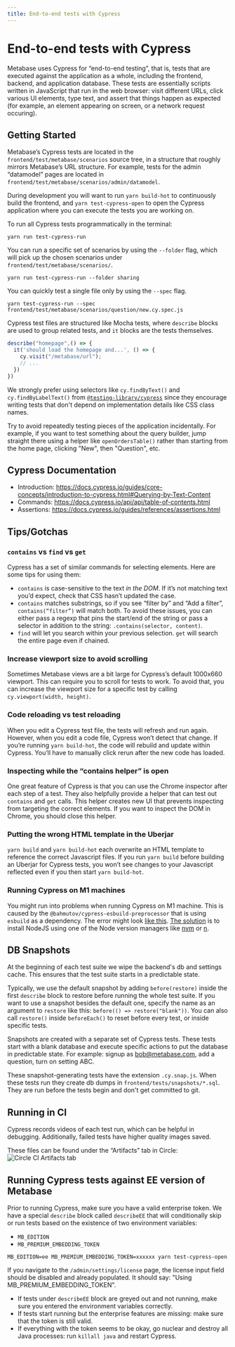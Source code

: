 ```yaml
---
title: End-to-end tests with Cypress
---
```


# End-to-end tests with Cypress

Metabase uses Cypress for “end-to-end testing”, that is, tests that are executed against the application as a whole, including the frontend, backend, and application database. These tests are essentially scripts written in JavaScript that run in the web browser: visit different URLs, click various UI elements, type text, and assert that things happen as expected (for example, an element appearing on screen, or a network request occuring).

## Getting Started

Metabase’s Cypress tests are located in the `frontend/test/metabase/scenarios` source tree, in a structure that roughly mirrors Metabase’s URL structure. For example, tests for the admin “datamodel” pages are located in `frontend/test/metabase/scenarios/admin/datamodel`.

During development you will want to run `yarn build-hot` to continuously build the frontend, and `yarn test-cypress-open` to open the Cypress application where you can execute the tests you are working on.

To run all Cypress tests programmatically in the terminal:
```
yarn run test-cypress-run
```

You can run a specific set of scenarios by using the `--folder` flag, which will pick up the chosen scenarios under `frontend/test/metabase/scenarios/`.

```
yarn run test-cypress-run --folder sharing
```

You can quickly test a single file only by using the `--spec` flag.

```
yarn test-cypress-run --spec frontend/test/metabase/scenarios/question/new.cy.spec.js
```

Cypress test files are structured like Mocha tests, where `describe` blocks are used to group related tests, and `it` blocks are the tests themselves.

```js
describe("homepage",() => {
  it('should load the homepage and...', () => {
    cy.visit("/metabase/url");
    // ...
  })
})
```

We strongly prefer using selectors like `cy.findByText()` and `cy.findByLabelText()` from [`@testing-library/cypress`](https://github.com/testing-library/cypress-testing-library) since they encourage writing tests that don't depend on implementation details like CSS class names.

Try to avoid repeatedly testing pieces of the application incidentally. For example, if you want to test something about the query builder, jump straight there using a helper like `openOrdersTable()` rather than starting from the home page, clicking "New", then "Question", etc.

## Cypress Documentation

* Introduction: https://docs.cypress.io/guides/core-concepts/introduction-to-cypress.html#Querying-by-Text-Content
* Commands: https://docs.cypress.io/api/api/table-of-contents.html
* Assertions: https://docs.cypress.io/guides/references/assertions.html

## Tips/Gotchas

### `contains` vs `find` vs `get`

Cypress has a set of similar commands for selecting elements. Here are some tips for using them:
* `contains` is case-sensitive to the text *in the DOM*. If it’s not matching text you’d expect, check that CSS hasn’t updated the case.
* `contains` matches substrings, so if you see “filter by” and “Add a filter”, `contains(“filter”)` will match both. To avoid these issues, you can either pass a regexp that pins the start/end of the string or pass a selector in addition to the string: `.contains(selector, content)`.
* `find` will let you search within your previous selection. `get` will search the entire page even if chained.

### Increase viewport size to avoid scrolling
Sometimes Metabase views are a bit large for Cypress’s default 1000x660 viewport. This can require you to scroll for tests to work. To avoid that, you can increase the viewport size for a specific test by calling `cy.viewport(width, height)`.

### Code reloading vs test reloading
When you edit a Cypress test file, the tests will refresh and run again. However, when you edit a code file, Cypress won’t detect that change. If you’re running `yarn build-hot`, the code will rebuild and update within Cypress. You’ll have to manually click rerun after the new code has loaded.

### Inspecting while the “contains helper” is open
One great feature of Cypress is that you can use the Chrome inspector after each step of a test. They also helpfully provide a helper that can test out `contains` and `get` calls. This helper creates new UI that prevents inspecting from targeting the correct elements. If you want to inspect the DOM in Chrome, you should close this helper.

### Putting the wrong HTML template in the Uberjar
`yarn build` and `yarn build-hot` each overwrite an HTML template to reference the correct Javascript files. If you run `yarn build` before building an Uberjar for Cypress tests, you won’t see changes to your Javascript reflected even if you then start `yarn build-hot`.

### Running Cypress on M1 machines

You might run into problems when running Cypress on M1 machine.
This is caused by the `@bahmutov/cypress-esbuild-preprocessor` that is using `esbuild` as a dependency. The error might look [like this](https://github.com/evanw/esbuild/issues/1819#issuecomment-1018771557). [The solution](https://github.com/evanw/esbuild/issues/1819#issuecomment-1080720203) is to install NodeJS using one of the Node version managers like [nvm](https://github.com/nvm-sh/nvm) or [n](https://github.com/tj/n).

## DB Snapshots

At the beginning of each test suite we wipe the backend's db and settings cache. This ensures that the test suite starts in a predictable state.

Typically, we use the default snapshot by adding `before(restore)` inside the first `describe` block to restore before running the whole test suite. If you want to use a snapshot besides the default one, specify the name as an argument to `restore` like this: `before(() => restore("blank"))`. You can also call `restore()` inside `beforeEach()` to reset before every test, or inside specific tests.

Snapshots are created with a separate set of Cypress tests. These tests start with a blank database and execute specific actions to put the database in predictable state. For example: signup as bob@metabase.com, add a question, turn on setting ABC.

These snapshot-generating tests have the extension `.cy.snap.js`. When these tests run they create db dumps in `frontend/tests/snapshots/*.sql`. They are run before the tests begin and don't get committed to git.

## Running in CI
Cypress records videos of each test run, which can be helpful in debugging. Additionally, failed tests have higher quality images saved.


These files can be found under the “Artifacts” tab in Circle:
![Circle CI Artifacts tab](https://user-images.githubusercontent.com/691495/72190614-f5995380-33cd-11ea-875e-4203d6dcf1c1.png)

## Running Cypress tests against EE version of Metabase

Prior to running Cypress, make sure you have a valid enterprise token. We have a special `describe` block called `describeEE` that will conditionally skip or run tests based on the existence of two environment variables:

- `MB_EDITION`
- `MB_PREMIUM_EMBEDDING_TOKEN`

```
MB_EDITION=ee MB_PREMIUM_EMBEDDING_TOKEN=xxxxxx yarn test-cypress-open
```

If you navigate to the `/admin/settings/license` page, the license input field should be disabled and already populated. It should say: "Using MB_PREMIUM_EMBEDDING_TOKEN".


- If tests under `describeEE` block are greyed out and not running, make sure you entered the environment variables correctly.
- If tests start running but the enterprise features are missing: make sure that the token is still valid. 
- If everything with the token seems to be okay, go nuclear and destroy all Java processes: run `killall java` and restart Cypress.
